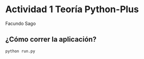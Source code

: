 # Actividad 1 Teoría Python-Plus

Facundo Sago

## ¿Cómo correr la aplicación?

```python
python run.py
```

